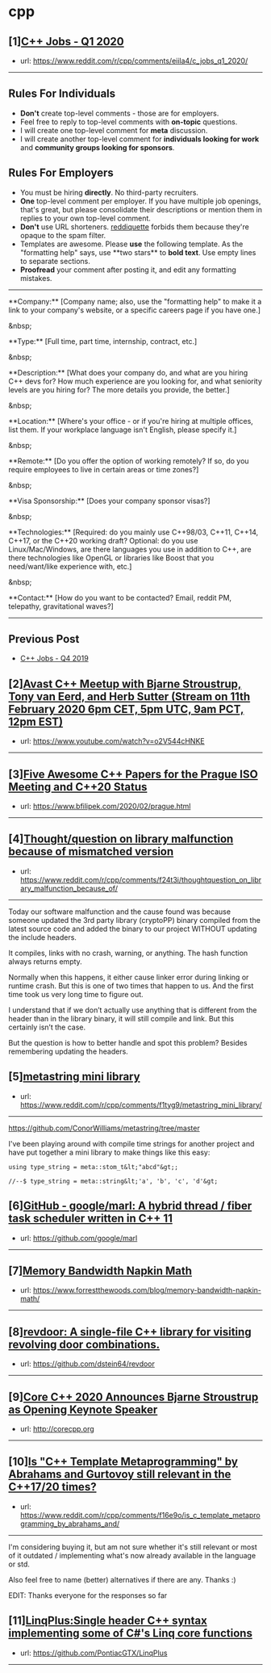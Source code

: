 # cpp
## [1][C++ Jobs - Q1 2020](https://www.reddit.com/r/cpp/comments/eiila4/c_jobs_q1_2020/)
- url: https://www.reddit.com/r/cpp/comments/eiila4/c_jobs_q1_2020/
---
Rules For Individuals
---------------------

* **Don't** create top-level comments - those are for employers.
* Feel free to reply to top-level comments with **on-topic** questions.
* I will create one top-level comment for **meta** discussion.
* I will create another top-level comment for **individuals looking for work** and **community groups looking for sponsors**.

Rules For Employers
---------------------

* You must be hiring **directly**. No third-party recruiters.
* **One** top-level comment per employer. If you have multiple job openings, that's great, but please consolidate their descriptions or mention them in replies to your own top-level comment.
* **Don't** use URL shorteners. [reddiquette](https://www.reddithelp.com/en/categories/reddit-101/reddit-basics/reddiquette) forbids them because they're opaque to the spam filter.
* Templates are awesome. Please **use** the following template. As the "formatting help" says, use \*\*two stars\*\* to **bold text**. Use empty lines to separate sections.
* **Proofread** your comment after posting it, and edit any formatting mistakes.

---

\*\*Company:\*\* [Company name; also, use the "formatting help" to make it a link to your company's website, or a specific careers page if you have one.]

&amp;nbsp;

\*\*Type:\*\* [Full time, part time, internship, contract, etc.]

&amp;nbsp;

\*\*Description:\*\* [What does your company do, and what are you hiring C++ devs for? How much experience are you looking for, and what seniority levels are you hiring for? The more details you provide, the better.]

&amp;nbsp;

\*\*Location:\*\* [Where's your office - or if you're hiring at multiple offices, list them. If your workplace language isn't English, please specify it.]

&amp;nbsp;

\*\*Remote:\*\* [Do you offer the option of working remotely? If so, do you require employees to live in certain areas or time zones?]

&amp;nbsp;

\*\*Visa Sponsorship:\*\* [Does your company sponsor visas?]

&amp;nbsp;

\*\*Technologies:\*\* [Required: do you mainly use C++98/03, C++11, C++14, C++17, or the C++20 working draft? Optional: do you use Linux/Mac/Windows, are there languages you use in addition to C++, are there technologies like OpenGL or libraries like Boost that you need/want/like experience with, etc.]

&amp;nbsp;

\*\*Contact:\*\* [How do you want to be contacted? Email, reddit PM, telepathy, gravitational waves?]

---

Previous Post
--------------

* [C++ Jobs - Q4 2019](https://www.reddit.com/r/cpp/comments/dbqgbw/c_jobs_q4_2019/)
## [2][Avast C++ Meetup with Bjarne Stroustrup, Tony van Eerd, and Herb Sutter (Stream on 11th February 2020 6pm CET, 5pm UTC, 9am PCT, 12pm EST)](https://www.reddit.com/r/cpp/comments/f2409z/avast_c_meetup_with_bjarne_stroustrup_tony_van/)
- url: https://www.youtube.com/watch?v=o2V544cHNKE
---

## [3][Five Awesome C++ Papers for the Prague ISO Meeting and C++20 Status](https://www.reddit.com/r/cpp/comments/f1njuc/five_awesome_c_papers_for_the_prague_iso_meeting/)
- url: https://www.bfilipek.com/2020/02/prague.html
---

## [4][Thought/question on library malfunction because of mismatched version](https://www.reddit.com/r/cpp/comments/f24t3i/thoughtquestion_on_library_malfunction_because_of/)
- url: https://www.reddit.com/r/cpp/comments/f24t3i/thoughtquestion_on_library_malfunction_because_of/
---
Today our software malfunction and the cause found was because someone updated the 3rd party library (cryptoPP) binary compiled from the latest source code and added the binary to our project WITHOUT updating the include headers. 

It compiles, links with no crash, warning, or anything. The hash function always returns empty. 

Normally when this happens, it either cause linker error during linking or runtime crash. But this is one of two times that happen to us. And the first time took us very long time to figure out.

I understand that if we don’t actually use anything that is different from the header than in the library binary, it will still compile and link. But this certainly isn’t the case.

But the question is how to better handle and spot this problem? Besides remembering updating the headers.
## [5][metastring mini library](https://www.reddit.com/r/cpp/comments/f1tyg9/metastring_mini_library/)
- url: https://www.reddit.com/r/cpp/comments/f1tyg9/metastring_mini_library/
---
https://github.com/ConorWilliams/metastring/tree/master

I've been playing around with compile time strings for another project and have put together a mini library to make things like this easy:
 
    using type_string = meta::stom_t&lt;"abcd"&gt;;
    
    //--$ type_string = meta::string&lt;'a', 'b', 'c', 'd'&gt;
## [6][GitHub - google/marl: A hybrid thread / fiber task scheduler written in C++ 11](https://www.reddit.com/r/cpp/comments/f1gwa3/github_googlemarl_a_hybrid_thread_fiber_task/)
- url: https://github.com/google/marl
---

## [7][Memory Bandwidth Napkin Math](https://www.reddit.com/r/cpp/comments/f1f7eq/memory_bandwidth_napkin_math/)
- url: https://www.forrestthewoods.com/blog/memory-bandwidth-napkin-math/
---

## [8][revdoor: A single-file C++ library for visiting revolving door combinations.](https://www.reddit.com/r/cpp/comments/f1t7d6/revdoor_a_singlefile_c_library_for_visiting/)
- url: https://github.com/dstein64/revdoor
---

## [9][Core C++ 2020 Announces Bjarne Stroustrup as Opening Keynote Speaker](https://www.reddit.com/r/cpp/comments/f1gljc/core_c_2020_announces_bjarne_stroustrup_as/)
- url: http://corecpp.org
---

## [10][Is "C++ Template Metaprogramming" by Abrahams and Gurtovoy still relevant in the C++17/20 times?](https://www.reddit.com/r/cpp/comments/f16e9o/is_c_template_metaprogramming_by_abrahams_and/)
- url: https://www.reddit.com/r/cpp/comments/f16e9o/is_c_template_metaprogramming_by_abrahams_and/
---
I'm considering buying it, but am not sure whether it's still relevant or most of it outdated / implementing what's now already available in the language or std.

Also feel free to name (better) alternatives if there are any. Thanks :)  

EDIT: Thanks everyone for the responses so far
## [11][LinqPlus:Single header C++ syntax implementing some of C#'s Linq core functions](https://www.reddit.com/r/cpp/comments/f1u3ah/linqplussingle_header_c_syntax_implementing_some/)
- url: https://github.com/PontiacGTX/LinqPlus
---

